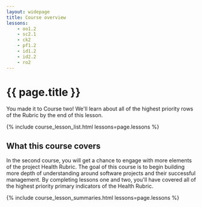```yaml
---
layout: widepage
title: Course overview
lessons:
    - oo1.2
    - sc2.1
    - ck2
    - pf1.2
    - id1.2
    - id2.2
    - ro2
---
```


# {{ page.title }}

You made it to Course two! We'll learn about all of the highest priority rows of the Rubric by the end of this lesson.

{% include course_lesson_list.html lessons=page.lessons %}

## What this course covers

In the second course, you will get a chance to engage with more elements of the project Health Rubric. The goal of this course is to begin building more depth of understanding around software projects and their successful management. By completing lessons one and two, you'll have covered all of the highest priority primary indicators of the Health Rubric.

{% include course_lesson_summaries.html lessons=page.lessons %}
